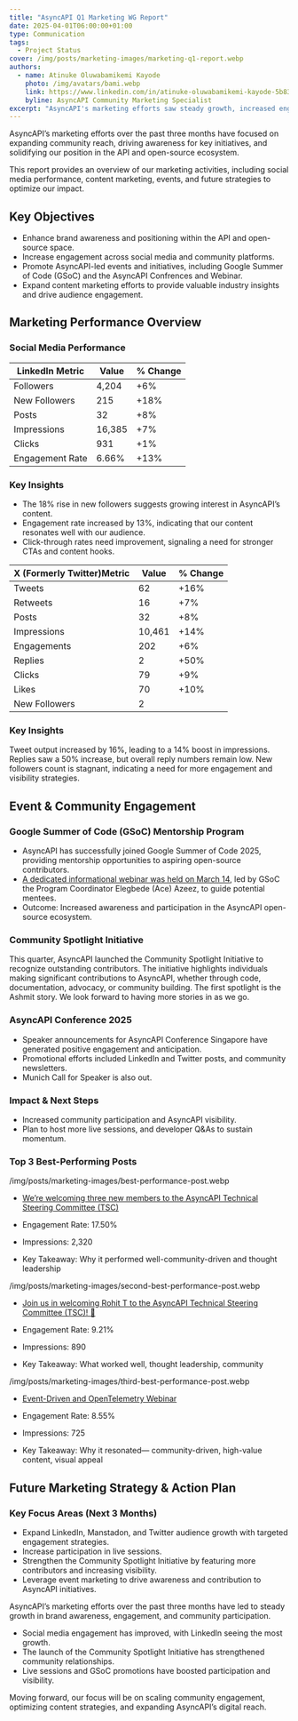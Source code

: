 ```yaml
---
title: "AsyncAPI Q1 Marketing WG Report"
date: 2025-04-01T06:00:00+01:00
type: Communication
tags:
  - Project Status
cover: /img/posts/marketing-images/marketing-q1-report.webp
authors:
  - name: Atinuke Oluwabamikemi Kayode
    photo: /img/avatars/bami.webp
    link: https://www.linkedin.com/in/atinuke-oluwabamikemi-kayode-5b838b1b7/
    byline: AsyncAPI Community Marketing Specialist
excerpt: "AsyncAPI's marketing efforts saw steady growth, increased engagement, and a stronger community presence. Looking ahead, we aim to amplify impact and expand outreach."
---
```


AsyncAPI’s marketing efforts over the past three months have focused on expanding community reach, driving awareness for key initiatives, and solidifying our position in the API and open-source ecosystem.

This report provides an overview of our marketing activities, including social media performance, content marketing, events, and future strategies to optimize our impact.

## Key Objectives

- Enhance brand awareness and positioning within the API and open-source space.
- Increase engagement across social media and community platforms.
- Promote AsyncAPI-led events and initiatives, including Google Summer of Code (GSoC) and the AsyncAPI Confrences and Webinar.
- Expand content marketing efforts to provide valuable industry insights and drive audience engagement.

## Marketing Performance Overview

### Social Media Performance

| **LinkedIn Metric**         | **Value**         |**% Change** |
|--------------------|-----------------------------|----------------|
|  Followers       | 4,204           |    +6%         |
| New Followers        | 215         |    +18%            |
| Posts       | 32           | +8%         |
|Impressions       |         16,385 |       +7% |
|Clicks      |               931|               +1% |
|Engagement Rate      |      6.66%     |    +13%    |

### Key Insights

- The 18% rise in new followers suggests growing interest in AsyncAPI’s content.
- Engagement rate increased by 13%, indicating that our content resonates well with our audience.
- Click-through rates need improvement, signaling a need for stronger CTAs and content hooks.


| **X (Formerly Twitter)Metric**         | **Value**         |**% Change** |
|--------------------|-----------------------------|----------------|
|  Tweets      | 62          |   +16%        |
| Retweets        | 16        |    +7%          |
| Posts       | 32           | +8%         |
|Impressions       |         10,461|       +14%|
|Engagements     |              202|              +6% |
|Replies     |      2  |    +50%   |
| Clicks              |    79         |    +9%            |
|Likes          |       70   |         +10%       |
|New Followers|         2      |

### Key Insights

Tweet output increased by 16%, leading to a 14% boost in impressions.
Replies saw a 50% increase, but overall reply numbers remain low.
New followers count is stagnant, indicating a need for more engagement and visibility strategies.

## Event & Community Engagement

### Google Summer of Code (GSoC) Mentorship Program

- AsyncAPI has successfully joined Google Summer of Code 2025, providing mentorship opportunities to aspiring open-source contributors.
- [A dedicated informational webinar was held on March 14](https://www.youtube.com/watch?v=R7pl1F2dYLo), led by GSoC the Program Coordinator Elegbede (Ace) Azeez, to guide potential mentees.
- Outcome: Increased awareness and participation in the AsyncAPI open-source ecosystem.

### Community Spotlight Initiative

This quarter, AsyncAPI launched the Community Spotlight Initiative to recognize outstanding contributors.
The initiative highlights individuals making significant contributions to AsyncAPI, whether through code, documentation, advocacy, or community building.
The first spotlight is the Ashmit story. We look forward to having more stories in as we go.

### AsyncAPI Conference 2025

- Speaker announcements for AsyncAPI Conference Singapore have generated positive engagement and anticipation.
- Promotional efforts included LinkedIn and Twitter posts, and community newsletters.
- Munich Call for Speaker is also out.

### Impact & Next Steps

- Increased community participation and AsyncAPI visibility.
- Plan to host more live sessions, and developer Q&As to sustain momentum.

### Top 3 Best-Performing Posts

/img/posts/marketing-images/best-performance-post.webp

- [We’re welcoming three new members to the AsyncAPI Technical Steering Committee (TSC)](https://www.linkedin.com/feed/update/urn:li:ugcPost:7287771093354893312/)

- Engagement Rate: 17.50%
- Impressions: 2,320
- Key Takeaway: Why it performed well-community-driven and thought leadership

/img/posts/marketing-images/second-best-performance-post.webp

- [Join us in welcoming Rohit T to the AsyncAPI Technical Steering Committee (TSC)! 🚀](https://www.linkedin.com/feed/update/urn:li:share:7297873118683914240/)

- Engagement Rate: 9.21%
- Impressions: 890
- Key Takeaway: What worked well, thought leadership, community

/img/posts/marketing-images/third-best-performance-post.webp

- [Event-Driven and OpenTelemetry Webinar](https://www.linkedin.com/feed/update/urn:li:share:7298401421090021376/)

- Engagement Rate: 8.55%
- Impressions: 725
- Key Takeaway: Why it resonated— community-driven, high-value content, visual appeal

## Future Marketing Strategy & Action Plan

### Key Focus Areas (Next 3 Months)

- Expand LinkedIn, Manstadon, and Twitter audience growth with targeted engagement strategies.
- Increase participation in live sessions.
- Strengthen the Community Spotlight Initiative by featuring more contributors and increasing visibility.
- Leverage event marketing to drive awareness and contribution to AsyncAPI initiatives.

AsyncAPI’s marketing efforts over the past three months have led to steady growth in brand awareness, engagement, and community participation.

- Social media engagement has improved, with LinkedIn seeing the most growth.
- The launch of the Community Spotlight Initiative has strengthened community relationships.
- Live sessions and GSoC promotions have boosted participation and visibility.

Moving forward, our focus will be on scaling community engagement, optimizing content strategies, and expanding AsyncAPI’s digital reach.
